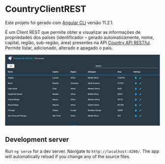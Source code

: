 # CountryClientREST

Este projeto foi gerado com [Angular CLI](https://github.com/angular/angular-cli) versão 11.2.1.

É um Client REST que permite obter e visualizar as informações de propriedades dos países (identificador – gerado automaticamente, nome, capital, região, sub-região, área)
presentes na API [Country API RESTful](https://github.com/claivemonteza/Country-API-RESTful.git). 
<br/>
Permite listar, adicionado, alterado e apagado o pais. 

<div align="center">
  <img alt="image" src="https://github.com/claivemonteza/Country-Client-REST/blob/main/Country-client-rest.png">
</div>

## Development server

Run `ng serve` for a dev server. Navigate to `http://localhost:4200/`. The app will automatically reload if you change any of the source files.

